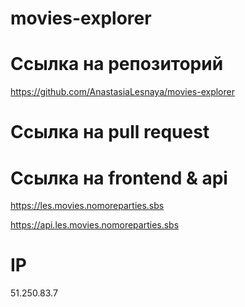 # movies-explorer

# Ссылка на репозиторий 

https://github.com/AnastasiaLesnaya/movies-explorer

# Ссылка на pull request

# Ссылка на frontend & api 

https://les.movies.nomoreparties.sbs

https://api.les.movies.nomoreparties.sbs

# IP
51.250.83.7